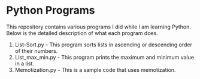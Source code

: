 # Python Programs

This repository contains various programs I did while l am learning Python. Below is the detailed description of what each program does.

1. List-Sort.py - This program sorts lists in ascending or descending order of their numbers.
2. List_max_min.py - This program prints the maximum and minimum value in a list.
3. Memotization.py - This is a sample code that uses memotization.
